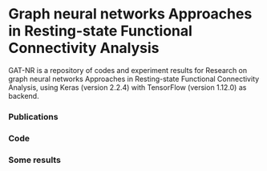 # Graph neural networks Approaches in Resting-state Functional Connectivity Analysis
GAT-NR is a repository of codes and experiment results for Research on graph neural networks Approaches in Resting-state Functional Connectivity Analysis, using Keras (version 2.2.4) with TensorFlow (version 1.12.0) as backend.
### Publications
### Code
### Some results
